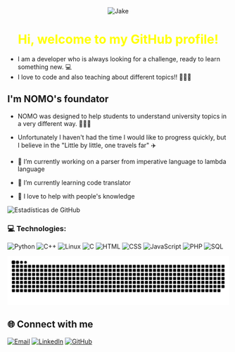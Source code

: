 <div align="center">
<img src="https://media2.giphy.com/media/v1.Y2lkPTc5MGI3NjExejM1NnNhbmRjZG8yMmE1NGthb2JzMHZnczAwMXN1MGR5ejB3MW8wciZlcD12MV9pbnRlcm5hbF9naWZfYnlfaWQmY3Q9Zw/QrV1C9kNmsacg/giphy.gif" width="300" height="150" alt="Jake">
<h1 style="color: yellow;"> Hi, welcome to my GitHub profile! </h1>
<div align="left">
    
- I am a developer who is always looking for a challenge, ready to learn something new. 💻 
- I love to code and also teaching about different topics!! 👨🏽‍🏫
    
</div>


</div>

## I'm NOMO's foundator
- NOMO was designed to help students to understand university topics in a very different way. 👨🏼‍🎓
- Unfortunately I haven't had the time I would like to progress quickly, but I believe in the "Little by little, one travels far" ✈️

- 🔭 I’m currently working on a parser from imperative language to lambda language
- 🌱 I’m currently learning code translator
- 💟 I love to help with people's knowledge

![Estadísticas de GitHub](https://github-readme-stats.vercel.app/api?username=daviddiazdh&show_icons=true&theme=radical)

### 💻 Technologies:
![Python](https://img.shields.io/badge/Python-3776AB?style=for-the-badge&logo=python&logoColor=orange)
![C++](https://img.shields.io/badge/C++-00599C?style=for-the-badge&logo=cplusplus&logoColor=orange)
![Linux](https://img.shields.io/badge/Linux-FCC624?style=for-the-badge&logo=linux&logoColor=black)
![C](https://img.shields.io/badge/C-00599C?style=for-the-badge&logo=c&logoColor=white)
![HTML](https://img.shields.io/badge/HTML5-E34F26?style=for-the-badge&logo=html5&logoColor=white)
![CSS](https://img.shields.io/badge/CSS3-1572B6?style=for-the-badge&logo=css3&logoColor=white)
![JavaScript](https://img.shields.io/badge/JavaScript-F7DF1E?style=for-the-badge&logo=javascript&logoColor=black)
![PHP](https://img.shields.io/badge/PHP-777BB4?style=for-the-badge&logo=php&logoColor=white)
![SQL](https://img.shields.io/badge/SQL-4479A1?style=for-the-badge&logo=postgresql&logoColor=white)

![snake gif](https://github.com/daviddiazdh/daviddiazdh/blob/output/github-snake-dark.svg)


## 🌐 Connect with me

[![Email](https://img.shields.io/badge/email-daviddiazh%40gmail.com-red?style=flat&logo=gmail)](mailto:daviddiazdh@gmail.com)
[![LinkedIn](https://img.shields.io/badge/LinkedIn-daviddiazdh-blue?style=flat&logo=linkedin)](www.linkedin.com/in/david-díaz-9605151b0)
[![GitHub](https://img.shields.io/badge/GitHub-daviddiazdh-181717?style=flat&logo=github)](https://github.com/daviddiazdh)


